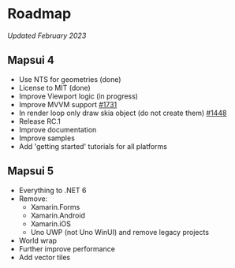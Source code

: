 # Roadmap 
*Updated February 2023*

## Mapsui 4
- Use NTS for geometries (done)
- License to MIT (done)
- Improve Viewport logic (in progress)
- Improve MVVM support [#1731](https://github.com/Mapsui/Mapsui/issues/1731)
- In render loop only draw skia object (do not create them) [#1448](https://github.com/Mapsui/Mapsui/issues/1448)
- Release RC.1
- Improve documentation
- Improve samples
- Add 'getting started' tutorials for all platforms

## Mapsui 5
- Everything to .NET 6
- Remove:
  - Xamarin.Forms
  - Xamarin.Android
  - Xamarin.iOS
  - Uno UWP (not Uno WinUI) and remove legacy projects
- World wrap
- Further improve performance
- Add vector tiles
